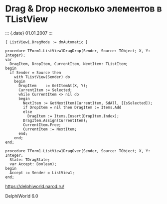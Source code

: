 Drag & Drop несколько элементов в TListView
===========================================

::: {.date}
01.01.2007
:::

    { ListView1.DragMode := dmAutomatic } 
     
    procedure TForm1.ListView1DragDrop(Sender, Source: TObject; X, Y: Integer); 
    var 
      DragItem, DropItem, CurrentItem, NextItem: TListItem; 
    begin 
      if Sender = Source then 
        with TListView(Sender) do 
        begin 
          DropItem    := GetItemAt(X, Y); 
          CurrentItem := Selected; 
          while CurrentItem <> nil do 
          begin 
            NextItem := GetNextItem(CurrentItem, SdAll, [IsSelected]); 
            if DropItem = nil then DragItem := Items.Add 
            else 
              DragItem := Items.Insert(DropItem.Index); 
            DragItem.Assign(CurrentItem); 
            CurrentItem.Free; 
            CurrentItem := NextItem; 
          end; 
        end; 
    end; 
     
    procedure TForm1.ListView1DragOver(Sender, Source: TObject; X, Y: Integer; 
      State: TDragState; 
      var Accept: Boolean); 
    begin 
      Accept := Sender = ListView1; 
    end;

<https://delphiworld.narod.ru/>

DelphiWorld 6.0

 
